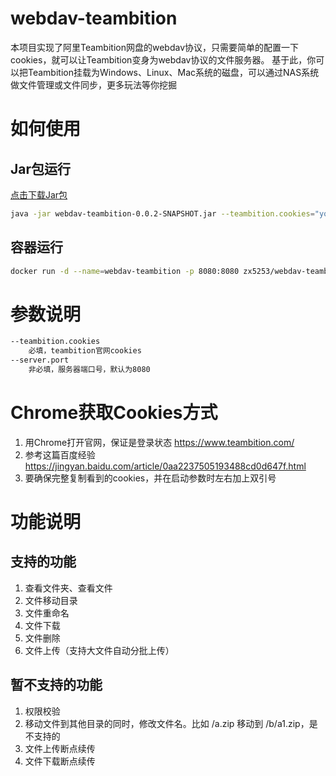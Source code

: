 # webdav-teambition
本项目实现了阿里Teambition网盘的webdav协议，只需要简单的配置一下cookies，就可以让Teambition变身为webdav协议的文件服务器。
基于此，你可以把Teambition挂载为Windows、Linux、Mac系统的磁盘，可以通过NAS系统做文件管理或文件同步，更多玩法等你挖掘
# 如何使用
## Jar包运行
[点击下载Jar包](https://github.com/zxbu/webdav-teambition/releases/download/0.0.2/webdav-teambition-0.0.2-SNAPSHOT.jar)
```bash
java -jar webdav-teambition-0.0.2-SNAPSHOT.jar --teambition.cookies="your cookies here"
```
## 容器运行
```bash
docker run -d --name=webdav-teambition -p 8080:8080 zx5253/webdav-teambition:latest --teambition.cookies="your cookies here"
```

# 参数说明
```bash
--teambition.cookies 
    必填，teambition官网cookies
--server.port
    非必填，服务器端口号，默认为8080
```

# Chrome获取Cookies方式
1. 用Chrome打开官网，保证是登录状态 https://www.teambition.com/
2. 参考这篇百度经验 https://jingyan.baidu.com/article/0aa2237505193488cd0d647f.html
3. 要确保完整复制看到的cookies，并在启动参数时左右加上双引号

# 功能说明
## 支持的功能
1. 查看文件夹、查看文件
2. 文件移动目录
3. 文件重命名
4. 文件下载
5. 文件删除
6. 文件上传（支持大文件自动分批上传）
## 暂不支持的功能
1. 权限校验
2. 移动文件到其他目录的同时，修改文件名。比如 /a.zip 移动到 /b/a1.zip，是不支持的
3. 文件上传断点续传
4. 文件下载断点续传
